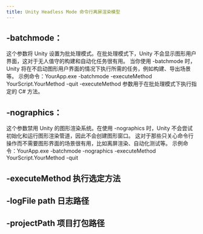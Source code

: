 ```yaml
---
title: Unity Headless Mode 命令行离屏渲染模型
---
```


## -batchmode：

这个参数将 Unity 设置为批处理模式。在批处理模式下，Unity 不会显示图形用户界面，这对于无人值守的构建和自动化任务很有用。
当你使用 -batchmode 时，Unity 将在不启动图形用户界面的情况下执行所需的任务，例如构建、导出场景等。
示例命令：YourApp.exe -batchmode -executeMethod YourScript.YourMethod -quit
-executeMethod 参数用于在批处理模式下执行指定的 C# 方法。
## -nographics：

这个参数禁用 Unity 的图形渲染系统。在使用 -nographics 时，Unity 不会尝试初始化和运行图形渲染管道，因此不会创建图形窗口。
这对于那些只关心命令行操作而不需要图形界面的场景很有用，比如离屏渲染、自动化测试等。
示例命令：YourApp.exe -batchmode -nographics -executeMethod YourScript.YourMethod -quit

## -executeMethod 执行选定方法


## -logFile path  日志路径

## -projectPath  项目打包路径